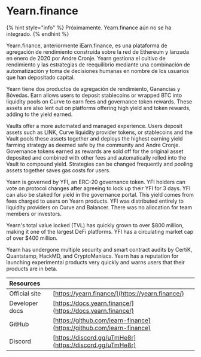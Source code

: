 # Yearn.finance

{% hint style="info" %}
Próximamente. Yearn.finance aún no se ha integrado.
{% endhint %}

Yearn.finance, anteriormente iEarn.finance, es una plataforma de agregación de rendimiento construida sobre la red de Ethereum y lanzada en enero de 2020 por Andre Cronje. Yearn gestiona el cultivo de rendimiento y las estrategias de reequilibrio mediante una combinación de automatización y toma de decisiones humanas en nombre de los usuarios que han depositado capital.

Yearn tiene dos productos de agregación de rendimiento, Ganancias y Bóvedas. Earn allows users to deposit stablecoins or wrapped BTC into liquidity pools on Curve to earn fees and governance token rewards. These assets are also lent out on platforms offering high yield and token rewards, adding to the yield earned.

Vaults offer a more automated and managed experience. Users deposit assets such as LINK, Curve liquidity provider tokens, or stablecoins and the Vault pools these assets together and deploys the highest earning yield farming strategy as deemed safe by the community and Andre Cronje. Governance tokens earned as rewards are sold off for the original asset deposited and combined with other fees and automatically rolled into the Vault to compound yield. Strategies can be changed frequently and pooling assets together saves gas costs for users.

Yearn is governed by YFI, an ERC-20 governance token. YFI holders can vote on protocol changes after agreeing to lock up their YFI for 3 days. YFI can also be staked for yield in the governance portal. This yield comes from fees charged to users on Yearn products. YFI was distributed entirely to liquidity providers on Curve and Balancer. There was no allocation for team members or investors.

Yearn's total value locked \(TVL\) has quickly grown to over $800 million, making it one of the largest DeFi platforms. YFI has a circulating market cap of over $400 million.

Yearn has undergone multiple security and smart contract audits by CertiK, Quantstamp, HackMD, and CryptoManiacs. Yearn has a reputation for launching experimental products very quickly and warns users that their products are in beta.

| Resources      |                                                                      |
|:-------------- |:-------------------------------------------------------------------- |
| Official site  | [https://yearn.finance/](https://yearn.finance/)                     |
| Developer docs | [https://docs.yearn.finance/](https://docs.yearn.finance/)           |
| GitHub         | [https://github.com/iearn-finance](https://github.com/iearn-finance) |
| Discord        | [https://discord.gg/uTmHe8r](https://discord.gg/uTmHe8r)             |


